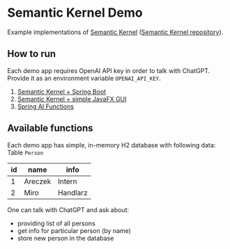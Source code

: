 # Semantic Kernel Demo
Example implementations of [Semantic Kernel](https://learn.microsoft.com/en-us/semantic-kernel/overview) ([Semantic Kernel repository](https://github.com/microsoft/semantic-kernel/tree/main)).
## How to run
Each demo app requires OpenAI API key in order to talk with ChatGPT.  
Provide it as an environment variable `OPENAI_API_KEY`.
1. [Semantic Kernel + Spring Boot](semantic-kernel-openai-springboot-simple-web/README.md)
2. [Semantic Kernel + simple JavaFX GUI](semantic-kernel-openai-javafx/README.md)
3. [Spring AI Functions]()
## Available functions
Each demo app has simple, in-memory H2 database with following data:  
Table `Person`

| id | name    | info     |
| -- | ------- | -------- |
| 1  | Areczek | Intern   |
| 2  | Miro    | Handlarz |

One can talk with ChatGPT and ask about:
- providing list of all persons
- get info for particular person (by name)
- store new person in the database